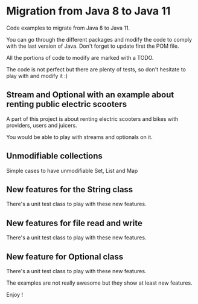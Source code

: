 # Migration from Java 8 to Java 11
Code examples to migrate from Java 8 to Java 11.

You can go through the different packages and modify the code to comply with the last version of Java. Don't forget to update first the POM file.

All the portions of code to modify are marked with a TODO.

The code is not perfect but there are plenty of tests, so don't hesitate to play with and modify it :)

## Stream and Optional with an example about renting public electric scooters
A part of this project is about renting electric scooters and bikes with providers, users and juicers.

You would be able to play with streams and optionals on it.

## Unmodifiable collections
Simple cases to have unmodifiable Set, List and Map

## New features for the String class
There's a unit test class to play with these new features.

## New features for file read and write
There's a unit test class to play with these new features.

## New feature for Optional class
There's a unit test class to play with these new features.

The examples are not really awesome but they show at least new features.

Enjoy !